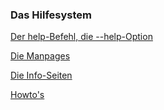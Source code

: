 ### Das Hilfesystem

[Der help-Befehl, die --help-Option](/kaptiel-5-systemkonfiguration-und-administration/das-hilfesystem/der-help-befehl-die-help-option.md)

[Die Manpages](/kaptiel-5-systemkonfiguration-und-administration/das-hilfesystem/die-manpages.md)

[Die Info-Seiten](/kaptiel-5-systemkonfiguration-und-administration/das-hilfesystem/die-info-seiten.md)

[Howto's](/kaptiel-5-systemkonfiguration-und-administration/das-hilfesystem/howtos.md)

